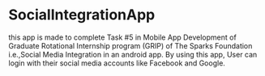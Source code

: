 # SocialIntegrationApp
this app is made to complete Task #5 in Mobile App Development of Graduate Rotational Internship program (GRIP) of The Sparks Foundation i.e.,Social Media Integration in an android app.
By using this app, User can login with their social media accounts like Facebook and Google.
